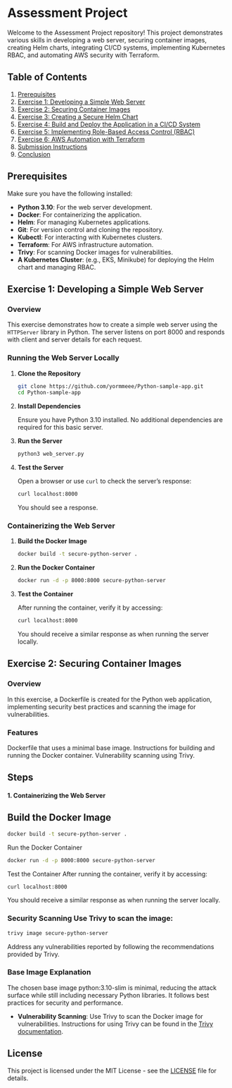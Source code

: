# Assessment Project

Welcome to the Assessment Project repository! This project demonstrates various skills in developing a web server, securing container images, creating Helm charts, integrating CI/CD systems, implementing Kubernetes RBAC, and automating AWS security with Terraform.

## Table of Contents

1. [Prerequisites](#prerequisites)
2. [Exercise 1: Developing a Simple Web Server](#exercise-1-developing-a-simple-web-server)
3. [Exercise 2: Securing Container Images](#exercise-2-securing-container-images)
4. [Exercise 3: Creating a Secure Helm Chart](#exercise-3-creating-a-secure-helm-chart)
5. [Exercise 4: Build and Deploy the Application in a CI/CD System](#exercise-4-build-and-deploy-the-application-in-a-cicd-system)
6. [Exercise 5: Implementing Role-Based Access Control (RBAC)](#exercise-5-implementing-role-based-access-control-rbac)
7. [Exercise 6: AWS Automation with Terraform](#exercise-6-aws-automation-with-terraform)
8. [Submission Instructions](#submission-instructions)
9. [Conclusion](#conclusion)

## Prerequisites

Make sure you have the following installed:

- **Python 3.10**: For the web server development.
- **Docker**: For containerizing the application.
- **Helm**: For managing Kubernetes applications.
- **Git**: For version control and cloning the repository.
- **Kubectl**: For interacting with Kubernetes clusters.
- **Terraform**: For AWS infrastructure automation.
- **Trivy**: For scanning Docker images for vulnerabilities.
- **A Kubernetes Cluster**: (e.g., EKS, Minikube) for deploying the Helm chart and managing RBAC.

## Exercise 1: Developing a Simple Web Server

### Overview

This exercise demonstrates how to create a simple web server using the `HTTPServer` library in Python. The server listens on port 8000 and responds with client and server details for each request.


### Running the Web Server Locally

1. **Clone the Repository**

    ```bash
    git clone https://github.com/yormmeee/Python-sample-app.git
    cd Python-sample-app
    ```

2. **Install Dependencies**

    Ensure you have Python 3.10 installed. No additional dependencies are required for this basic server.

3. **Run the Server**

    ```bash
    python3 web_server.py
    ```

4. **Test the Server**

    Open a browser or use `curl` to check the server’s response:

    ```bash
    curl localhost:8000
    ```

    You should see a response.

### Containerizing the Web Server

1. **Build the Docker Image**

    ```bash
    docker build -t secure-python-server .
    ```

2. **Run the Docker Container**

    ```bash
    docker run -d -p 8000:8000 secure-python-server
    ```

3. **Test the Container**

    After running the container, verify it by accessing:

    ```bash
    curl localhost:8000
    ```

    You should receive a similar response as when running the server locally.

## Exercise 2: Securing Container Images
### Overview
In this exercise, a Dockerfile is created for the Python web application, implementing security best practices and scanning the image for vulnerabilities.

### Features
Dockerfile that uses a minimal base image.
Instructions for building and running the Docker container.
Vulnerability scanning using Trivy.
## Steps
 #### 1. Containerizing the Web Server

## Build the Docker Image

 ```bash
docker build -t secure-python-server .
 ```
Run the Docker Container

 ```bash
docker run -d -p 8000:8000 secure-python-server
 ```
Test the Container After running the container, verify it by accessing:
 ```bash
curl localhost:8000
 ```
You should receive a similar response as when running the server locally.

### Security Scanning Use Trivy to scan the image:

 ```bash
trivy image secure-python-server
 ```
Address any vulnerabilities reported by following the recommendations provided by Trivy.

### Base Image Explanation
The chosen base image python:3.10-slim is minimal, reducing the attack surface while still including necessary Python libraries. It follows best practices for security and performance.

- **Vulnerability Scanning**: Use Trivy to scan the Docker image for vulnerabilities. Instructions for using Trivy can be found in the [Trivy documentation](https://aquasecurity.github.io/trivy/latest/docs/).



## License

This project is licensed under the MIT License - see the [LICENSE](LICENSE) file for details.

